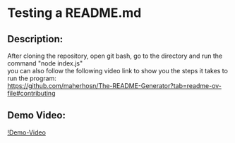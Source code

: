 # Testing a README.md

## Description:
After cloning the repository, open git bash, go to the directory and run the command "node index.js" <br> you can also follow the following video link to show you the steps it takes to run the program: <br> https://github.com/maherhosn/The-README-Generator?tab=readme-ov-file#contributing

## Demo Video:
[!Demo-Video](https://app.screencastify.com/v3/watch/PonNV1b5JTi8I9qXWMxz)

